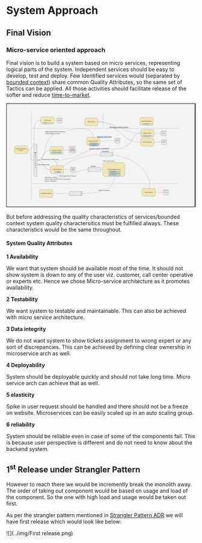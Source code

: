 # System Approach

## Final Vision

### Micro-service oriented approach

Final vision is to build a system based on micro services, representing logical parts of the system. Independent services should be easy to develop, test and deploy. Few Identified services would (separated by [bounded context](https://en.wikipedia.org/wiki/Domain-driven_design#Bounded_context)) share common Quality Attributes, so the same set of Tactics can be applied. All those activities should facilitate release of the softer and reduce [time-to-market](https://en.wikipedia.org/wiki/Time_to_market).

![](../img/FinalUServiceArch.png)

But before addressing the quality characteristics of services/bounded context system quality charactersitics must be fulfilled always. These characteristics would be the same throughout.

#### System Quality Attributes
**1 Availability**

We want that system should be available most of the time. It should not show system is down to any of the user viz. customer, call center operative or experts etc. Hence we chose Micro-service architecture as it promotes availability.

**2 Testability**

We want system to testable and maintainable. This can also be achieved with micro service architecture.

**3 Data integrity**

We do not want system to show tickets assignment to wrong expert or any sort of discrepancies. This can be achieved by defining clear ownership in microservice arch as well.

**4 Deployability**

System should be deployable quickly and should not take long time. Micro service arch can achieve that as well. 

**5 elasticity**

Spike in user request should be handled and there should not be a freeze on website. Microservices can be easily scaled up in an auto scaling group.

**6 reliability**

System should be reliable even in case of some of the components fail. This is because user perspective is different and do not need to know about the backend system.


## 1<sup>st</sup> Release under Strangler Pattern

However to reach there we would be incremently break the monolith away. The order of taking out component would be based on usage and load of the component. So the one with high load and usage would be taken out first.

As per the strangler pattern mentioned in [Strangler Pattern ADR](https://github.com/bhalgat20/ArchitectureKatas2021/blob/main/2.ADRs/StranglerPattern.md) we will have first release which would look like below:

![](../img/First release.png)